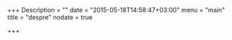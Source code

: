 +++
Description = ""
date = "2015-05-18T14:58:47+03:00"
menu = "main"
title = "despre"
nodate = true

+++
